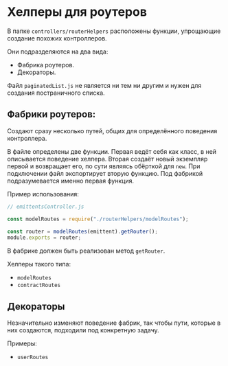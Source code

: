 # Хелперы для роутеров

В папке `controllers/routerHelpers` расположены функции, упрощающие создание похожих контроллеров.

Они подразделяются на два вида:

-   Фабрика роутеров.
-   Декораторы.

Файл `paginatedList.js` не является ни тем ни другим и нужен для создания постраничного списка.

## Фабрики роутеров:

Создают сразу несколько путей, общих для определённого поведения контроллера.

В файле определены две функции. Первая ведёт себя как класс, в ней описывается поведение хелпера. Вторая создаёт новый экземпляр первой и возвращает его, по сути являясь обёрткой для `new`. При подключении файл экспортирует вторую функцию. Под фабрикой подразумевается именно первая функция.

Пример использования:

```js
// emittentsController.js

const modelRoutes = require("./routerHelpers/modelRoutes");

const router = modelRoutes(emittent).getRouter();
module.exports = router;
```

В фабрике должен быть реализован метод `getRouter`.

Хелперы такого типа:

-   `modelRoutes`
-   `contractRoutes`

## Декораторы

Незначительно изменяют поведение фабрик, так чтобы пути, которые в них создаются, подходили под конкретную задачу.

Примеры:

-   `userRoutes`
